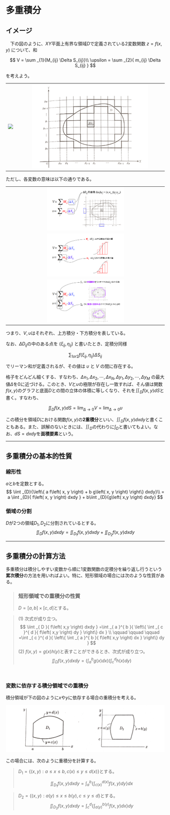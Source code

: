 # 多重積分
## イメージ
　下の図のように、$XY$平面上有界な領域$D$で定義されている2変数関数 $z = f\left( x, y \right)$ について、和

$$
V = \sum _{1}{M_{ij} \Delta S_{ij}}\\
\upsilon = \sum _{2}{ m_{ij} \Delta S_{ij} }
$$

を考えよう。

|   |   |
|:-:|:-:|
| <img src="./imgs/多重積分/領域Dで定義された関数.png" width="80%"> | <img src="./imgs/多重積分/領域の分割.png" width="80%"> |


ただし、各変数の意味は以下の通りである。

|    |
|:--:|
| <img src="./imgs/多重積分/多重積分.png" width="50%"> | 
| <img src="./imgs/多重積分/多重積分 (1).png" width="50%"> |
| <img src="./imgs/多重積分/多重積分 (2).png" width="50%"> |

つまり、$V, \upsilon$はそれぞれ、上方積分・下方積分を表している。

なお、$\Delta D_{ij}$の中のある点を $\left( \xi_{ij}, \eta_{ij} \right)$ と書いたとき、定積分同様

$$
\sum _{1 or 2}{ f\left( \xi_{ij}, \eta_{ij} \right) \Delta S_{ij} }
$$

でリーマン和が定義されるが、その値は $\upsilon$ と $V$ の間に存在する。

格子をどんどん細くする、すなわち、$\Delta x_{1}, \Delta x_{2}, \cdots, \Delta x_{N}, \Delta y_{1}, \Delta y_{2}, \cdots, \Delta y_{M}$ の最大値$\Delta$を0に近づける。このとき、$V$と$\upsilon$の極限が存在し一致すれば、そん値は関数$f\left( x, y \right)$のグラフと底面$D$との間の立体の体積に等しくなり、それを$\iint _{ D }{ f\left( x,y \right) dS }$と書く。すなわち、

$$
\iint _{ D }{ f\left( x,y \right) dS } =\lim _{ \Delta \rightarrow 0 }{ V } =\lim _{ \Delta \rightarrow 0 }{ \upsilon  } 
$$

この積分を領域$D$における関数$f\left( x, y \right)$の**2重積分**といい、$\iint _{ D }{ f\left( x,y \right) dxdy }$と書くこともある。また、誤解のないときには、$\iint _{ D }$の代わりに$\int _{ D }$と書いてもよい。なお、$dS = dxdy$を**面積要素**という。

---
## 多重積分の基本的性質
### 線形性
$a$と$b$を定数とする。
$$
\iint _{D}{\left\{ a f\left( x, y \right) + b g\left( x, y \right) \right\} dxdy}\\
= a \iint _{D}{ f\left( x, y \right) dxdy } + b\iint _{D}{g\left( x,y \right) dxdy}
$$


### 領域の分割
$D$が2つの領域$D_{1}, D_{2}$に分割されているとする。
$$
\iint _{D}{f\left( x,y \right)dxdy} = \iint _{D_{1}}{ f\left( x,y \right) dxdy } + \iint _{D_{2}}{ f\left( x,y \right) dxdy }
$$

---
## 多重積分の計算方法
多重積分は積分しやすい変数から順に1変数関数の定積分を繰り返し行うという**累次積分**の方法を用いればよい。特に、短形領域の場合には次のような性質がある。

> ### 短形領域での重積分の性質
> $D = \left[ a , b \right] \times \left[ c,d \right]$とする。

> (1) 次式が成り立つ。
> $$
\iint _{ D }{ f\left( x,y \right) dxdy } =\int _{ a }^{ b }{ \left\{ \int _{ c }^{ d }{ f\left( x,y \right) dy }  \right\} dx } \\ \qquad \qquad \qquad  =\int _{ c }^{ d }{ \left\{ \int _{ a }^{ b }{ f\left( x,y \right) dx }  \right\} dy } 
$$
> (2) $f\left(x,y\right) = g\left(x\right)h\left(y\right)$と表すことができるとき、次式が成り立つ。
> $$
\iint _{ D }{ f\left( x,y \right) dxdy } = \left( \int _{a}^{b}{ g\left(x\right) dx } \right)\left( \int _{c}^{d}{ h\left(x\right) dy } \right)
$$

<br>

### 変数に依存する積分領域での重積分
積分領域が下の図のように$x$や$y$に依存する場合の重積分を考える。

<img src="./imgs/多重積分/xやyに依存する積分領域.png">

この場合には、次のように重積分を計算する。

>$D_{1} = \left\{ \left( x,y \right) : a \le x \le b, c\left( x \right) 
\le y \le d\left( x \right) \right\}$とする。
>
> $$
\iint _{ D_{ 1 } }{ f\left( x,y \right) dxdy } =\int _{ a }^{ b }{ \left\{ \int _{ c\left( x \right)  }^{ d\left( x \right)  }{ f\left( x,y \right)  } dy \right\} dx } 
$$

> $D_{2} = \left\{ \left( x,y \right) : a\left( y \right) \le x \le b\left( y \right), c \le y \le d \right\}$とする。
> $$
\iint _{ D_{ 2 } }{ f\left( x,y \right) dxdy } =\int _{ c }^{ d }{ \left\{ \int _{ a\left( y \right)  }^{ b\left( y \right)  }{ f\left( x,y \right)  } dx \right\} dy } 
$$
